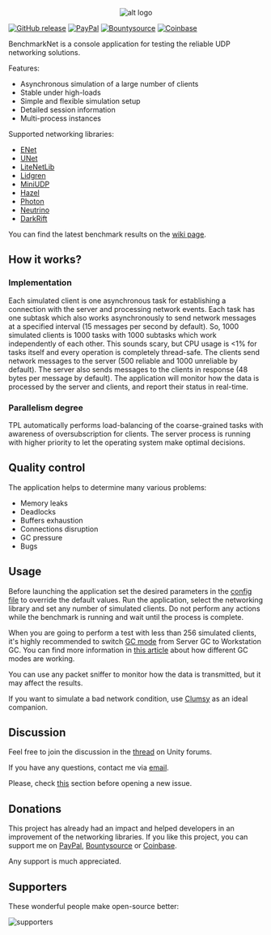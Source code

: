 <p align="center"> 
  <img src="https://i.imgur.com/PoXC5AA.png" alt="alt logo">
</p>

[![GitHub release](https://img.shields.io/github/release/nxrighthere/BenchmarkNet.svg)](https://github.com/nxrighthere/BenchmarkNet/releases) [![PayPal](https://drive.google.com/uc?id=1OQrtNBVJehNVxgPf6T6yX1wIysz1ElLR)](https://www.paypal.me/nxrighthere) [![Bountysource](https://drive.google.com/uc?id=19QRobscL8Ir2RL489IbVjcw3fULfWS_Q)](https://salt.bountysource.com/checkout/amount?team=nxrighthere) [![Coinbase](https://drive.google.com/uc?id=1LckuF-IAod6xmO9yF-jhTjq1m-4f7cgF)](https://commerce.coinbase.com/checkout/03e11816-b6fc-4e14-b974-29a1d0886697)

BenchmarkNet is a console application for testing the reliable UDP networking solutions.

Features:
- Asynchronous simulation of a large number of clients
- Stable under high-loads
- Simple and flexible simulation setup
- Detailed session information
- Multi-process instances

Supported networking libraries:
- [ENet](https://github.com/nxrighthere/ENet-CSharp "ENet")
- [UNet](https://forum.unity.com/threads/standalone-library-binaries-aka-server-dll.526718 "UNet")
- [LiteNetLib](https://github.com/RevenantX/LiteNetLib "LiteNetLib")
- [Lidgren](https://github.com/lidgren/lidgren-network-gen3 "Lidgren")
- [MiniUDP](https://github.com/ashoulson/MiniUDP "MiniUDP")
- [Hazel](https://github.com/DarkRiftNetworking/Hazel-Networking "Hazel")
- [Photon](https://www.photonengine.com/en/OnPremise "Photon")
- [Neutrino](https://github.com/Claytonious/Neutrino)
- [DarkRift](https://darkriftnetworking.com/DarkRift2)

You can find the latest benchmark results on the [wiki page](https://github.com/nxrighthere/BenchmarkNet/wiki/Benchmark-Results).

How it works?
--------
### Implementation
Each simulated client is one asynchronous task for establishing a connection with the server and processing network events. Each task has one subtask which also works asynchronously to send network messages at a specified interval (15 messages per second by default). So, 1000 simulated clients is 1000 tasks with 1000 subtasks which work independently of each other. This sounds scary, but CPU usage is <1% for tasks itself and every operation is completely thread-safe. The clients send network messages to the server (500 reliable and 1000 unreliable by default). The server also sends messages to the clients in response (48 bytes per message by default). The application will monitor how the data is processed by the server and clients, and report their status in real-time.

### Parallelism degree
TPL automatically performs load-balancing of the coarse-grained tasks with awareness of oversubscription for clients. The server process is running with higher priority to let the operating system make optimal decisions.

Quality control
--------
The application helps to determine many various problems:
- Memory leaks
- Deadlocks
- Buffers exhaustion
- Connections disruption
- GC pressure
- Bugs

Usage
--------
Before launching the application set the desired parameters in the [config file](https://github.com/nxrighthere/BenchmarkNet/wiki/Advanced-Options) to override the default values. Run the application, select the networking library and set any number of simulated clients. Do not perform any actions while the benchmark is running and wait until the process is complete.

When you are going to perform a test with less than 256 simulated clients, it's highly recommended to switch [GC mode](https://github.com/nxrighthere/BenchmarkNet/wiki/Advanced-Options#gc-mode) from Server GC to Workstation GC. You can find more information in [this article](https://blogs.msdn.microsoft.com/seteplia/2017/01/05/understanding-different-gc-modes-with-concurrency-visualizer/) about how different GC modes are working.

You can use any packet sniffer to monitor how the data is transmitted, but it may affect the results.

If you want to simulate a bad network condition, use [Clumsy](http://jagt.github.io/clumsy/ "Clumsy") as an ideal companion.

Discussion
--------
Feel free to join the discussion in the [thread](https://forum.unity.com/threads/benchmarknet-stress-test-for-enet-unet-litenetlib-lidgren-and-miniudp.512507 "thread") on Unity forums.

If you have any questions, contact me via [email](mailto:nxrighthere@gmail.com "email").

Please, check [this](https://github.com/nxrighthere/BenchmarkNet/issues?q=is%3Aissue+is%3Aclosed) section before opening a new issue.

Donations
--------
This project has already had an impact and helped developers in an improvement of the networking libraries. If you like this project, you can support me on [PayPal](https://www.paypal.me/nxrighthere), [Bountysource](https://salt.bountysource.com/checkout/amount?team=nxrighthere) or [Coinbase](https://commerce.coinbase.com/checkout/03e11816-b6fc-4e14-b974-29a1d0886697).

Any support is much appreciated.

Supporters
--------
These wonderful people make open-source better:
<p align="left"> 
  <img src="https://drive.google.com/uc?id=1jVxLviw_CHnjygdfSIdGzLQS2DBdYsa8" alt="supporters">
</p>
